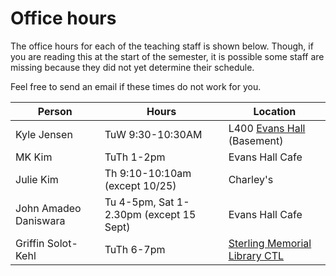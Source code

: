 # Office hours


The office hours for each of the teaching staff is shown 
below. Though, if you are reading this at the start of 
the semester, it is possible some staff are missing because
they did not yet determine their schedule.

Feel free to send an email if these times do not work for you.

| Person      | Hours                                                                    |Location|
| ----------- | ------------------------------------------------------------------------ |--------|
| Kyle Jensen | TuW 9:30-10:30AM| L400 [Evans Hall](https://map.yale.edu/place/building/EVANS) (Basement)|
| MK Kim  | TuTh 1-2pm | Evans Hall Cafe |
| Julie Kim | Th 9:10-10:10am (except 10/25) | Charley's |
| John Amadeo Daniswara | Tu 4-5pm, Sat 1-2.30pm (except 15 Sept) | Evans Hall Cafe |
| Griffin Solot-Kehl | TuTh 6-7pm| [Sterling Memorial Library CTL](https://ctl.yale.edu/Directions) |

